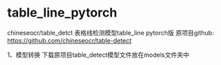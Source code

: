 # table_line_pytorch
chineseocr/table_detct 表格线检测模型table_line pytorch版
原项目github: https://github.com/chineseocr/table-detect

1、模型转换
下载原项目table_detect模型文件放在models文件夹中
